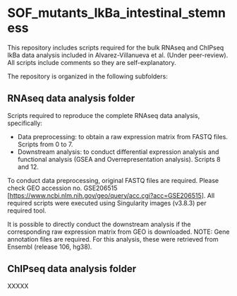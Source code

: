 # SOF_mutants_IkBa_intestinal_stemness

This repository includes scripts required for the bulk RNAseq and ChIPseq IkBa data analysis included in Alvarez-Villanueva et al. (Under peer-review). All scripts include comments so they are self-explanatory.

The repository is organized in the following subfolders:

## RNAseq data analysis folder

Scripts required to reproduce the complete RNAseq data analysis, specifically:

- Data preprocessing: to obtain a raw expression matrix from FASTQ files. Scripts from 0 to 7.
- Downstream analysis: to conduct differential expression analysis and functional analysis (GSEA and Overrepresentation analysis). Scripts 8 and 12.

To conduct data preprocessing, original FASTQ files are required. Please check GEO accession no. GSE206515 [https://www.ncbi.nlm.nih.gov/geo/query/acc.cgi?acc=GSE206515]. All required scripts were executed using Singularity images (v3.8.3) per required tool.

It is possible to directly conduct the downstream analysis if the corresponding raw expression matrix from GEO is downloaded. 
NOTE: Gene annotation files are required. For this analysis, these were retrieved from Ensembl (release 106, hg38).

## ChIPseq data analysis folder

XXXXX
